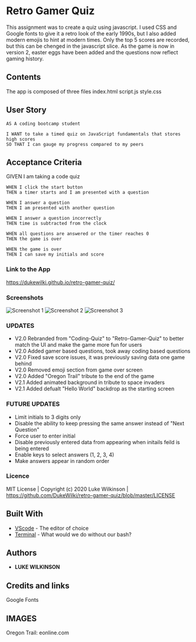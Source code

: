 # Retro Gamer Quiz
This assignment was to create a quiz using javascript. I used CSS and Google fonts to give it a retro look of the early 1990s, but I also added modern emojis to hint at modern times. Only the top 5 scores are recorded, but this can be chenged in the javascript slice. As the game is now in version 2, easter eggs have been added and the questions now reflect gaming history.

## Contents
<p>
The app is composed of three files
index.html script.js style.css
</p>

## User Story
<p>
    
    AS A coding bootcamp student
    
    I WANT to take a timed quiz on JavaScript fundamentals that stores high scores
    SO THAT I can gauge my progress compared to my peers
   
</p>

## Acceptance Criteria 
<p>
    GIVEN I am taking a code quiz

    WHEN I click the start button
    THEN a timer starts and I am presented with a question
    
    WHEN I answer a question
    THEN I am presented with another question
    
    WHEN I answer a question incorrectly
    THEN time is subtracted from the clock
    
    WHEN all questions are answered or the timer reaches 0
    THEN the game is over
    
    WHEN the game is over
    THEN I can save my initials and score

</p>

### Link to the App
https://dukewilki.github.io/retro-gamer-quiz/

### Screenshots
![Screenshot 1](https://github.com/DukeWilki/retro-gamer-quiz/blob/master/assets/start.JPG)
![Screenshot 2](https://github.com/DukeWilki/retro-gamer-quiz/blob/master/assets/question.JPG)
![Screenshot 3](https://github.com/DukeWilki/retro-gamer-quiz/blob/master/assets/highscores.JPG)

### UPDATES
* V2.0 Rebranded from "Coding-Quiz" to "Retro-Gamer-Quiz" to better match the UI and make the game more fun for users
* V2.0 Added gamer based questions, took away coding based questions
* V2.0 Fixed save score issues, it was previously saving data one game behind 
* V2.0 Removed emoji section from game over screen
* V2.0 Added "Oregon Trail" tribute to the end of the game
* V2.1 Added animated background in tribute to space invaders
* V2.1 Added defualt "Hello World" backdrop as the starting screen

### FUTURE UPDATES
* Limit initials to 3 digits only
* Disable the ability to keep pressing the same answer instead of "Next Question"
* Force user to enter initial
* Disable previously entered data from appearing when initails feild is being entered
* Enable keys to select answers (1, 2, 3, 4)
* Make answers appear in random order

### Licence
MIT License | Copyright (c) 2020 Luke Wilkinson | https://github.com/DukeWilki/retro-gamer-quiz/blob/master/LICENSE

## Built With
* [VScode](https://code.visualstudio.com/) - The editor of choice
* [Terminal](https:///) - What would we do without our bash?

## Authors
* **LUKE WILKINSON**

## Credits and links
Google Fonts
## IMAGES
Oregon Trail: eonline.com
